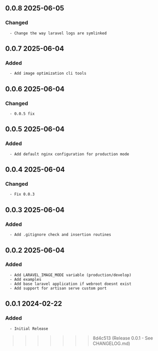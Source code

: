 ## 0.0.8 2025-06-05 <dave at tiredofit dot ca>

   ### Changed
      - Change the way laravel logs are symlinked


## 0.0.7 2025-06-04 <dave at tiredofit dot ca>

   ### Added
      - Add image optimization cli tools


## 0.0.6 2025-06-04 <dave at tiredofit dot ca>

   ### Changed
      - 0.0.5 fix


## 0.0.5 2025-06-04 <dave at tiredofit dot ca>

   ### Added
      - Add default nginx configuration for production mode


## 0.0.4 2025-06-04 <dave at tiredofit dot ca>

   ### Changed
      - Fix 0.0.3


## 0.0.3 2025-06-04 <dave at tiredofit dot ca>

   ### Added
      - Add .gitignore check and insertion routines


## 0.0.2 2025-06-04 <dave at tiredofit dot ca>

   ### Added
      - Add LARAVEL_IMAGE_MODE variable (production/develop)
      - Add examples
      - Add base laravel application if webroot doesnt exist
      - Add support for artisan serve custom port


## 0.0.1 2024-02-22 <ihorkolos at selfdesign dot org>

   ### Added
      - Initial Release
>>>>>>> 8d4c513 (Release 0.0.1 - See CHANGELOG.md)
